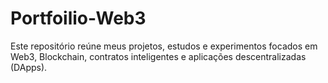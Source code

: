 # Portfoilio-Web3
Este repositório reúne meus projetos, estudos e experimentos focados em Web3, Blockchain, contratos inteligentes e aplicações descentralizadas (DApps).
